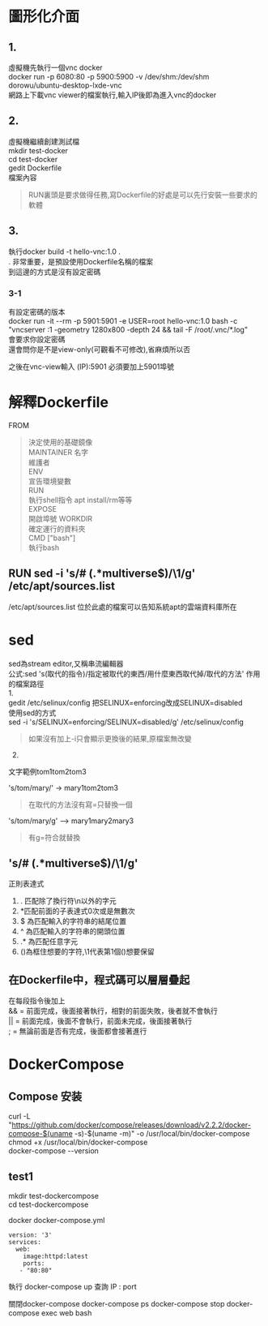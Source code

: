 # 圖形化介面  
## 1.
虛擬機先執行一個vnc docker  
docker run -p 6080:80 -p 5900:5900 -v /dev/shm:/dev/shm dorowu/ubuntu-desktop-lxde-vnc  
網路上下載vnc viewer的檔案執行,輸入IP後即為進入vnc的docker  
## 2. 
虛擬機繼續創建測試檔  
mkdir test-docker   
cd test-docker  
gedit Dockerfile  
檔案內容   

>RUN裏頭是要求做得任務,寫Dockerfile的好處是可以先行安裝一些要求的軟體  
## 3. 
執行docker build -t hello-vnc:1.0 .  
. 非常重要，是預設使用Dockerfile名稱的檔案  
到這邊的方式是沒有設定密碼  
### 3-1
有設定密碼的版本  
docker run -it --rm -p 5901:5901 -e USER=root hello-vnc:1.0 bash -c "vncserver :1 -geometry 1280x800 -depth 24 && tail -F /root/.vnc/*.log"  
會要求你設定密碼  
還會問你是不是view-only(可觀看不可修改),省麻煩所以否  

之後在vnc-view輸入 (IP):5901 必須要加上5901埠號  

# 解釋Dockerfile  
FROM  
>決定使用的基礎鏡像  
MAINTAINER 名字 <email>  
>維護者  
ENV  
>宣告環境變數  
RUN  
>執行shell指令 apt install/rm等等   
EXPOSE  
>開啟埠號
WORKDIR  
>確定運行的資料夾  
CMD ["bash"]  
>執行bash  

## RUN sed -i 's/# \(.*multiverse$\)/\1/g' /etc/apt/sources.list  

/etc/apt/sources.list  位於此處的檔案可以告知系統apt的雲端資料庫所在  

# sed   
sed為stream editor,又稱串流編輯器   
公式:sed 's(取代的指令)/指定被取代的東西/用什麼東西取代掉/取代的方法' 作用的檔案路徑  
1.   
gedit /etc/selinux/config  把SELINUX=enforcing改成SELINUX=disabled   
使用sed的方式  
sed -i 's/SELINUX=enforcing/SELINUX=disabled/g' /etc/selinux/config   
>如果沒有加上-i只會顯示更換後的結果,原檔案無改變  

2.   
文字範例tom1tom2tom3  

's/tom/mary/' -> mary1tom2tom3  
>在取代的方法沒有寫=只替換一個  
 
's/tom/mary/g' --> mary1mary2mary3  
>有g=符合就替換  

## 's/# \(.*multiverse$\)/\1/g'  
正則表達式   
1. . 匹配除了換行符\n以外的字元  
2. *匹配前面的子表達式0次或是無數次
3. $ 為匹配輸入的字符串的結尾位置
4. ^ 為匹配輸入的字符串的開頭位置
5. .* 為匹配任意字元
6. ()為框住想要的字符,\1代表第1個()想要保留


## 在Dockerfile中，程式碼可以層層疊起  
在每段指令後加上   
&& = 前面完成，後面接著執行，相對的前面失敗，後者就不會執行  
|| = 前面完成，後面不會執行，前面未完成，後面接著執行  
; = 無論前面是否有完成，後面都會接著進行  

# DockerCompose  

## Compose 安装  

curl -L "https://github.com/docker/compose/releases/download/v2.2.2/docker-compose-$(uname -s)-$(uname -m)" -o /usr/local/bin/docker-compose  
chmod +x /usr/local/bin/docker-compose  
docker-compose --version  

## test1  
mkdir test-dockercompose  
cd test-dockercompose  

docker docker-compose.yml
```
version: '3'
services:
  web:
    image:httpd:latest
    ports:
   - "80:80"
```
執行
docker-compose up
查詢
IP : port

關閉docker-compose
docker-compose ps
docker-compose stop
docker-compose exec web bash

